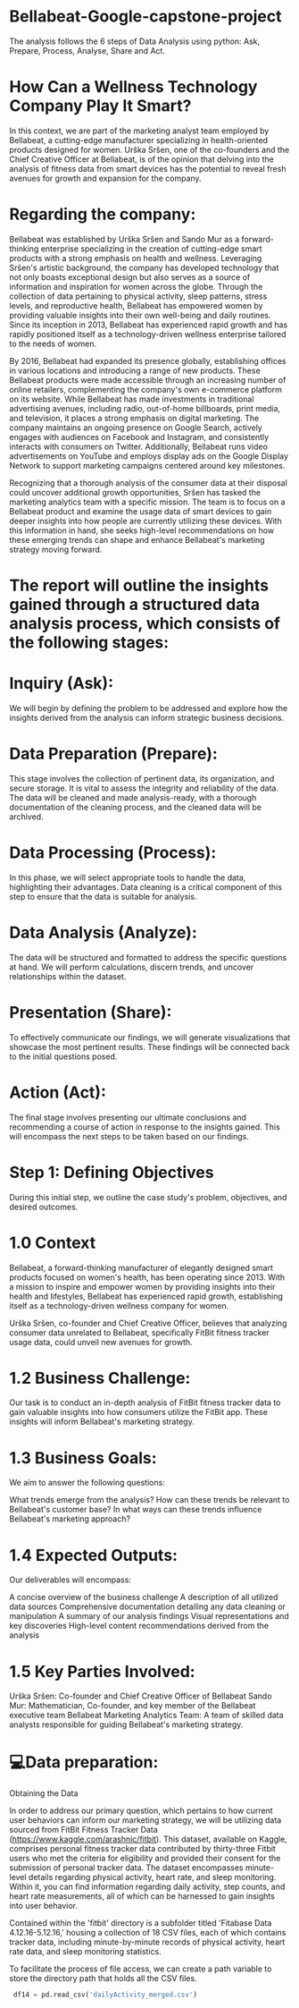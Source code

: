 # Bellabeat-Google-capstone-project
The analysis follows the 6 steps of Data Analysis using python: Ask, Prepare, Process, Analyse, Share and Act.
# How Can a Wellness Technology Company Play It Smart?
In this context, we are part of the marketing analyst team employed by Bellabeat, a cutting-edge manufacturer specializing in health-oriented products designed for women. Urška Sršen, one of the co-founders and the Chief Creative Officer at Bellabeat, is of the opinion that delving into the analysis of fitness data from smart devices has the potential to reveal fresh avenues for growth and expansion for the company.
# Regarding the company:
Bellabeat was established by Urška Sršen and Sando Mur as a forward-thinking enterprise specializing in the creation of cutting-edge smart products with a strong emphasis on health and wellness. Leveraging Sršen's artistic background, the company has developed technology that not only boasts exceptional design but also serves as a source of information and inspiration for women across the globe. Through the collection of data pertaining to physical activity, sleep patterns, stress levels, and reproductive health, Bellabeat has empowered women by providing valuable insights into their own well-being and daily routines. Since its inception in 2013, Bellabeat has experienced rapid growth and has rapidly positioned itself as a technology-driven wellness enterprise tailored to the needs of women.

By 2016, Bellabeat had expanded its presence globally, establishing offices in various locations and introducing a range of new products. These Bellabeat products were made accessible through an increasing number of online retailers, complementing the company's own e-commerce platform on its website. While Bellabeat has made investments in traditional advertising avenues, including radio, out-of-home billboards, print media, and television, it places a strong emphasis on digital marketing. The company maintains an ongoing presence on Google Search, actively engages with audiences on Facebook and Instagram, and consistently interacts with consumers on Twitter. Additionally, Bellabeat runs video advertisements on YouTube and employs display ads on the Google Display Network to support marketing campaigns centered around key milestones.

Recognizing that a thorough analysis of the consumer data at their disposal could uncover additional growth opportunities, Sršen has tasked the marketing analytics team with a specific mission. The team is to focus on a Bellabeat product and examine the usage data of smart devices to gain deeper insights into how people are currently utilizing these devices. With this information in hand, she seeks high-level recommendations on how these emerging trends can shape and enhance Bellabeat's marketing strategy moving forward.

# The report will outline the insights gained through a structured data analysis process, which consists of the following stages:

# Inquiry (Ask): 
We will begin by defining the problem to be addressed and explore how the insights derived from the analysis can inform strategic business decisions.

# Data Preparation (Prepare): 
This stage involves the collection of pertinent data, its organization, and secure storage. It is vital to assess the integrity and reliability of the data. The data will be cleaned and made analysis-ready, with a thorough documentation of the cleaning process, and the cleaned data will be archived.

# Data Processing (Process): 
In this phase, we will select appropriate tools to handle the data, highlighting their advantages. Data cleaning is a critical component of this step to ensure that the data is suitable for analysis.

# Data Analysis (Analyze): 
The data will be structured and formatted to address the specific questions at hand. We will perform calculations, discern trends, and uncover relationships within the dataset.

# Presentation (Share): 
To effectively communicate our findings, we will generate visualizations that showcase the most pertinent results. These findings will be connected back to the initial questions posed.

# Action (Act): 
The final stage involves presenting our ultimate conclusions and recommending a course of action in response to the insights gained. This will encompass the next steps to be taken based on our findings.

# Step 1: Defining Objectives

During this initial step, we outline the case study's problem, objectives, and desired outcomes.

# 1.0 Context
Bellabeat, a forward-thinking manufacturer of elegantly designed smart products focused on women's health, has been operating since 2013. With a mission to inspire and empower women by providing insights into their health and lifestyles, Bellabeat has experienced rapid growth, establishing itself as a technology-driven wellness company for women.

Urška Sršen, co-founder and Chief Creative Officer, believes that analyzing consumer data unrelated to Bellabeat, specifically FitBit fitness tracker usage data, could unveil new avenues for growth.

# 1.2 Business Challenge:
Our task is to conduct an in-depth analysis of FitBit fitness tracker data to gain valuable insights into how consumers utilize the FitBit app. These insights will inform Bellabeat's marketing strategy.

# 1.3 Business Goals:
We aim to answer the following questions:

What trends emerge from the analysis?
How can these trends be relevant to Bellabeat's customer base?
In what ways can these trends influence Bellabeat's marketing approach?

# 1.4 Expected Outputs:
Our deliverables will encompass:

A concise overview of the business challenge
A description of all utilized data sources
Comprehensive documentation detailing any data cleaning or manipulation
A summary of our analysis findings
Visual representations and key discoveries
High-level content recommendations derived from the analysis

# 1.5 Key Parties Involved:
Urška Sršen: Co-founder and Chief Creative Officer of Bellabeat
Sando Mur: Mathematician, Co-founder, and key member of the Bellabeat executive team
Bellabeat Marketing Analytics Team: A team of skilled data analysts responsible for guiding Bellabeat's marketing strategy.

# 💻Data preparation:
Obtaining the Data

In order to address our primary question, which pertains to how current user behaviors can inform our marketing strategy, we will be utilizing data sourced from FitBit Fitness Tracker Data (https://www.kaggle.com/arashnic/fitbit). This dataset, available on Kaggle, comprises personal fitness tracker data contributed by thirty-three Fitbit users who met the criteria for eligibility and provided their consent for the submission of personal tracker data. The dataset encompasses minute-level details regarding physical activity, heart rate, and sleep monitoring. Within it, you can find information regarding daily activity, step counts, and heart rate measurements, all of which can be harnessed to gain insights into user behavior.

Contained within the 'fitbit' directory is a subfolder titled 'Fitabase Data 4.12.16-5.12.16,' housing a collection of 18 CSV files, each of which contains tracker data, including minute-by-minute records of physical activity, heart rate data, and sleep monitoring statistics.

To facilitate the process of file access, we can create a path variable to store the directory path that holds all the CSV files.
```python
 df14 = pd.read_csv('dailyActivity_merged.csv') 
```


